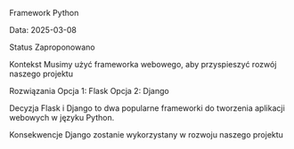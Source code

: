 Framework Python

Data: 2025-03-08

Status 
Zaproponowano

Kontekst
Musimy użyć frameworka webowego, aby przyspieszyć rozwój naszego projektu

Rozwiązania
Opcja 1: Flask
Opcja 2: Django

Decyzja
Flask i Django to dwa popularne frameworki do tworzenia aplikacji webowych w języku Python. 

Konsekwencje
Django zostanie wykorzystany w rozwoju naszego projektu
